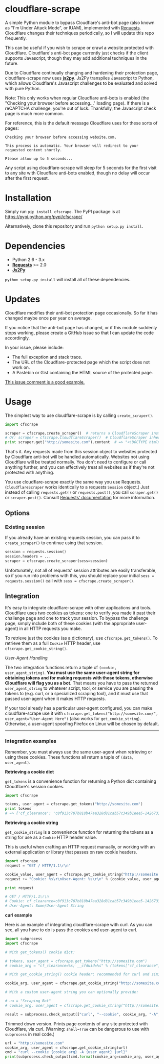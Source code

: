 cloudflare-scrape
=================

A simple Python module to bypass Cloudflare's anti-bot page (also known as "I'm Under Attack Mode", or IUAM), implemented with [Requests](https://github.com/kennethreitz/requests). Cloudflare changes their techniques periodically, so I will update this repo frequently.

This can be useful if you wish to scrape or crawl a website protected with Cloudflare. Cloudflare's anti-bot page currently just checks if the client supports Javascript, though they may add additional techniques in the future.

Due to Cloudflare continually changing and hardening their protection page, cloudflare-scrape now uses **[js2py](https://github.com/PiotrDabkowski/Js2Py)**. Js2Py transpiles Javascript to Python, which allows Cloudflare's Javascript challenges to be evaluated and solved with pure Python.

Note: This only works when regular Cloudflare anti-bots is enabled (the "Checking your browser before accessing..." loading page). If there is a reCAPTCHA challenge, you're out of luck. Thankfully, the Javascript check page is much more common.

For reference, this is the default message Cloudflare uses for these sorts of pages:

    Checking your browser before accessing website.com.

    This process is automatic. Your browser will redirect to your requested content shortly.

    Please allow up to 5 seconds...

Any script using cloudflare-scrape will sleep for 5 seconds for the first visit to any site with Cloudflare anti-bots enabled, though no delay will occur after the first request.

Installation
============

Simply run `pip install cfscrape`. The PyPI package is at https://pypi.python.org/pypi/cfscrape/

Alternatively, clone this repository and run `python setup.py install`.

Dependencies
============

* Python 2.6 - 3.x
* **[Requests](https://github.com/kennethreitz/requests)** >= 2.0
* **[Js2Py](https://github.com/PiotrDabkowski/Js2Py)**

`python setup.py install` will install all of these dependencies.

Updates
=======

Cloudflare modifies their anti-bot protection page occasionally. So far it has changed maybe once per year on average.

If you notice that the anti-bot page has changed, or if this module suddenly stops working, please create a GitHub issue so that I can update the code accordingly.

In your issue, please include:

* The full exception and stack trace.
* The URL of the Cloudflare-protected page which the script does not work on.
* A Pastebin or Gist containing the HTML source of the protected page.

[This issue comment is a good example.](https://github.com/Anorov/cloudflare-scrape/issues/3#issuecomment-45827514)

Usage
=====

The simplest way to use cloudflare-scrape is by calling `create_scraper()`.

```python
import cfscrape

scraper = cfscrape.create_scraper()  # returns a CloudflareScraper instance
# Or: scraper = cfscrape.CloudflareScraper()  # CloudflareScraper inherits from requests.Session
print scraper.get("http://somesite.com").content  # => "<!DOCTYPE html><html><head>..."
```

That's it. Any requests made from this session object to websites protected by Cloudflare anti-bot will be handled automatically. Websites not using Cloudflare will be treated normally. You don't need to configure or call anything further, and you can effectively treat all websites as if they're not protected with anything.

You use cloudflare-scrape exactly the same way you use Requests. (`CloudflareScraper` works identically to a requests `Session` object.) Just instead of calling `requests.get()` or `requests.post()`, you call `scraper.get()` or `scraper.post()`. Consult [Requests' documentation](http://docs.python-requests.org/en/latest/user/quickstart/) for more information.

## Options

### Existing session

If you already have an existing requests session, you can pass it to `create_scraper()` to continue using that session.

```python
session = requests.session()
session.headers = ...
scraper = cfscrape.create_scraper(sess=session)
```

Unfortunately, not all of requests' session attributes are easily transferable, so if you run into problems with this, you should replace your initial `sess = requests.session()` call with `sess = cfscrape.create_scraper()`.

## Integration

It's easy to integrate cloudflare-scrape with other applications and tools. Cloudflare uses two cookies as tokens: one to verify you made it past their challenge page and one to track your session. To bypass the challenge page, simply include both of these cookies (with the appropriate user-agent) in all HTTP requests you make.

To retrieve just the cookies (as a dictionary), use `cfscrape.get_tokens()`. To retrieve them as a full `Cookie` HTTP header, use `cfscrape.get_cookie_string()`.

*User-Agent Handling*

The two integration functions return a tuple of `(cookie, user_agent_string)`. **You must use the same user-agent string for obtaining tokens and for making requests with those tokens, otherwise Cloudflare will flag you as a bot.** That means you have to pass the returned `user_agent_string` to whatever script, tool, or service you are passing the tokens to (e.g. curl, or a specialized scraping tool), and it must use that passed user-agent when it makes HTTP requests.

If your tool already has a particular user-agent configured, you can make cloudflare-scrape use it with `cfscrape.get_tokens("http://somesite.com/", user_agent="User-Agent Here")` (also works for `get_cookie_string`). Otherwise, a user-agent spoofing Firefox on Linux will be chosen by default.

--------------------------------------------------------------------------------

### Integration examples

Remember, you must always use the same user-agent when retrieving or using these cookies. These functions all return a tuple of `(data, user_agent)`.

**Retrieving a cookie dict**

`get_tokens` is a convenience function for returning a Python dict containing Cloudflare's session cookies.

```python
import cfscrape

tokens, user_agent = cfscrape.get_tokens("http://somesite.com")
print tokens
# => {'cf_clearance': 'c8f913c707b818b47aa328d81cab57c349b1eee5-1426733163-3600', '__cfduid': 'dd8ec03dfdbcb8c2ea63e920f1335c1001426733158'}
```

**Retrieving a cookie string**

`get_cookie_string` is a convenience function for returning the tokens as a string for use as a `Cookie` HTTP header value.

This is useful when crafting an HTTP request manually, or working with an external application or library that passes on raw cookie headers.

```python
import cfscrape
request = "GET / HTTP/1.1\r\n"

cookie_value, user_agent = cfscrape.get_cookie_string("http://somesite.com")
request += "Cookie: %s\r\nUser-Agent: %s\r\n" % (cookie_value, user_agent)

print request

# GET / HTTP/1.1\r\n
# Cookie: cf_clearance=c8f913c707b818b47aa328d81cab57c349b1eee5-1426733163-3600; __cfduid=dd8ec03dfdbcb8c2ea63e920f1335c1001426733158
# User-Agent: Some/User-Agent String
```

**curl example**

Here is an example of integrating cloudflare-scrape with curl. As you can see, all you have to do is pass the cookies and user-agent to curl.

```python
import subprocess
import cfscrape

# With get_tokens() cookie dict:

# tokens, user_agent = cfscrape.get_tokens("http://somesite.com")
# cookie_arg = "cf_clearance=%s; __cfduid=%s" % (tokens["cf_clearance"], tokens["__cfduid"])

# With get_cookie_string() cookie header; recommended for curl and similar external applications:

cookie_arg, user_agent = cfscrape.get_cookie_string("http://somesite.com")

# With a custom user-agent string you can optionally provide:

# ua = "Scraping Bot"
# cookie_arg, user_agent = cfscrape.get_cookie_string("http://somesite.com", user_agent=ua)

result = subprocess.check_output(["curl", "--cookie", cookie_arg, "-A", user_agent, "http://somesite.com"])
```

Trimmed down version. Prints page contents of any site protected with Cloudflare, via curl. (Warning: `shell=True` can be dangerous to use with `subprocess` in real code.)

```python
url = "http://somesite.com"
cookie_arg, user_agent = cfscrape.get_cookie_string(url)
cmd = "curl --cookie {cookie_arg} -A {user_agent} {url}"
print(subprocess.check_output(cmd.format(cookie_arg=cookie_arg, user_agent=user_agent, url=url), shell=True))
```
